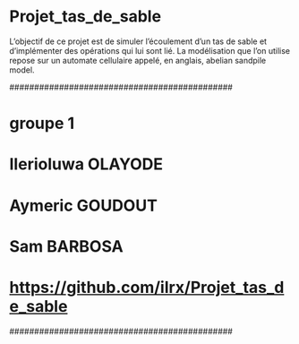 # Projet_tas_de_sable
L’objectif de ce projet est de simuler l’écoulement d’un tas de sable et d’implémenter des opérations qui lui sont lié. La modélisation que l’on utilise repose sur un automate cellulaire appelé, en anglais, abelian sandpile model.

#############################################
# groupe 1
# Ilerioluwa OLAYODE
# Aymeric GOUDOUT
# Sam BARBOSA
# https://github.com/ilrx/Projet_tas_de_sable
#############################################